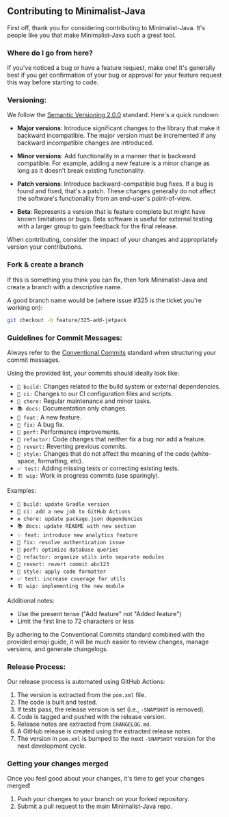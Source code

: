 ## Contributing to Minimalist-Java

First off, thank you for considering contributing to Minimalist-Java. It's people like you that make Minimalist-Java
such a great tool.

### Where do I go from here?

If you've noticed a bug or have a feature request, make one! It's generally best if you get confirmation of your bug or
approval for your feature request this way before starting to code.

### Versioning:

We follow the [Semantic Versioning 2.0.0](https://semver.org/) standard. Here's a quick rundown:

- **Major versions**: Introduce significant changes to the library that make it backward incompatible. The major version
  must be incremented if any backward incompatible changes are introduced.

- **Minor versions**: Add functionality in a manner that is backward compatible. For example, adding a new feature is a
  minor change as long as it doesn't break existing functionality.

- **Patch versions**: Introduce backward-compatible bug fixes. If a bug is found and fixed, that's a patch. These
  changes generally do not affect the software's functionality from an end-user's point-of-view.

- **Beta**: Represents a version that is feature complete but might have known limitations or bugs. Beta software is
  useful for external testing with a larger group to gain feedback for the final release.

When contributing, consider the impact of your changes and appropriately version your contributions.

### Fork & create a branch

If this is something you think you can fix, then fork Minimalist-Java and create a branch with a descriptive name.

A good branch name would be (where issue #325 is the ticket you're working on):

```bash
git checkout -b feature/325-add-jetpack
```

### Guidelines for Commit Messages:

Always refer to the [Conventional Commits](https://www.conventionalcommits.org/en/v1.0.0/) standard when structuring
your commit messages.

Using the provided list, your commits should ideally look like:

- `🚧 build:` Changes related to the build system or external dependencies.
- `🤖 ci:` Changes to our CI configuration files and scripts.
- `🧹 chore:` Regular maintenance and minor tasks.
- `📚 docs:` Documentation only changes.
- `🎉 feat:` A new feature.
- `🐛 fix:` A bug fix.
- `🐎 perf:` Performance improvements.
- `🔨 refactor:` Code changes that neither fix a bug nor add a feature.
- `🔀 revert:` Reverting previous commits.
- `💄 style:` Changes that do not affect the meaning of the code (white-space, formatting, etc).
- `✅ test:` Adding missing tests or correcting existing tests.
- `🏗️ wip:` Work in progress commits (use sparingly).

Examples:

- `🚧 build: update Gradle version`
- `🤖 ci: add a new job to GitHub Actions`
- `♻️ chore: update package.json dependencies`
- `📚 docs: update README with new section`
- `✨ feat: introduce new analytics feature`
- `🐛 fix: resolve authentication issue`
- `🐎 perf: optimize database queries`
- `🔨 refactor: organize utils into separate modules`
- `🔀 revert: revert commit abc123`
- `💄 style: apply code formatter`
- `✅ test: increase coverage for utils`
- `🏗️ wip: implementing the new module`

Additional notes:

- Use the present tense ("Add feature" not "Added feature")
- Limit the first line to 72 characters or less

By adhering to the Conventional Commits standard combined with the provided emoji guide, it will be much easier to
review changes, manage versions, and generate changelogs.

### Release Process:

Our release process is automated using GitHub Actions:

1. The version is extracted from the `pom.xml` file.
2. The code is built and tested.
3. If tests pass, the release version is set (i.e., `-SNAPSHOT` is removed).
4. Code is tagged and pushed with the release version.
5. Release notes are extracted from `CHANGELOG.md`.
6. A GitHub release is created using the extracted release notes.
7. The version in `pom.xml` is bumped to the next `-SNAPSHOT` version for the next development cycle.

### Getting your changes merged

Once you feel good about your changes, it's time to get your changes merged!

1. Push your changes to your branch on your forked repository.
2. Submit a pull request to the main Minimalist-Java repo.
